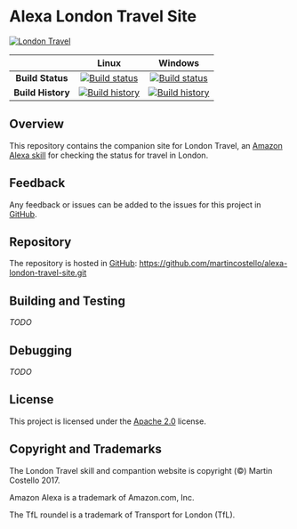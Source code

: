 # Alexa London Travel Site

[![London Travel](https://martincostello.azureedge.net/london-travel-108x108.png "London Travel")](https://www.amazon.co.uk/dp/B01NB0T86R)

| | Linux | Windows |
|:-:|:-:|:-:|
| **Build Status** | [![Build status](https://img.shields.io/travis/martincostello/alexa-london-travel-site/master.svg)](https://travis-ci.org/martincostello/alexa-london-travel-site) | [![Build status](https://img.shields.io/appveyor/ci/martincostello/alexa-london-travel-site/master.svg)](https://ci.appveyor.com/project/martincostello/alexa-london-travel-site) |
| **Build History** | [![Build history](https://buildstats.info/travisci/chart/martincostello/alexa-london-travel-site?branch=master&includeBuildsFromPullRequest=false)](https://travis-ci.org/martincostello/alexa-london-travel-site) |  [![Build history](https://buildstats.info/appveyor/chart/martincostello/alexa-london-travel-site?branch=master&includeBuildsFromPullRequest=false)](https://ci.appveyor.com/project/martincostello/alexa-london-travel-site) |

## Overview

This repository contains the companion site for London Travel, an [Amazon Alexa skill](https://www.amazon.co.uk/dp/B01NB0T86R) for checking the status for travel in London.

## Feedback

Any feedback or issues can be added to the issues for this project in [GitHub](https://github.com/martincostello/alexa-london-travel-site/issues).

## Repository

The repository is hosted in [GitHub](https://github.com/martincostello/alexa-london-travel-site): https://github.com/martincostello/alexa-london-travel-site.git

## Building and Testing

_TODO_

## Debugging

_TODO_

## License

This project is licensed under the [Apache 2.0](http://www.apache.org/licenses/LICENSE-2.0.txt) license.

## Copyright and Trademarks

The London Travel skill and compantion website is copyright (&copy;) Martin Costello 2017.

Amazon Alexa is a trademark of Amazon.com, Inc.

The TfL roundel is a trademark of Transport for London (TfL).
